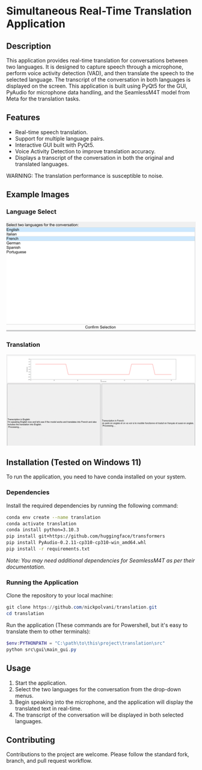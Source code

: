 # Simultaneous Real-Time Translation Application

## Description
This application provides real-time translation for conversations between two languages. It is designed to capture speech through a microphone, perform voice activity detection (VAD), and then translate the speech to the selected language. The transcript of the conversation in both languages is displayed on the screen. This application is built using PyQt5 for the GUI, PyAudio for microphone data handling, and the SeamlessM4T model from Meta for the translation tasks.

## Features
- Real-time speech translation.
- Support for multiple language pairs.
- Interactive GUI built with PyQt5.
- Voice Activity Detection to improve translation accuracy.
- Displays a transcript of the conversation in both the original and translated languages.


WARNING: The translation performance is susceptible to noise. 

## Example Images
### Language Select
<img src="./media/language_select.jpg" width="600">

### Translation
<img src="./media/translation.gif" width="800">

## Installation (Tested on Windows 11)

To run the application, you need to have conda installed on your system.

### Dependencies

Install the required dependencies by running the following command:

```bash
conda env create --name translation
conda activate translation
conda install python=3.10.3
pip install git+https://github.com/huggingface/transformers
pip install PyAudio-0.2.11-cp310-cp310-win_amd64.whl
pip install -r requirements.txt
```

*Note: You may need additional dependencies for SeamlessM4T as per their documentation.*

### Running the Application

Clone the repository to your local machine:

```powershell
git clone https://github.com/nickpolvani/translation.git
cd translation
```

Run the application (These commands are for Powershell, but it's easy to translate them to other terminals):

```powershell
$env:PYTHONPATH = "C:\path\to\this\project\translation\src"
python src\gui\main_gui.py
```

## Usage

1. Start the application.
2. Select the two languages for the conversation from the drop-down menus.
3. Begin speaking into the microphone, and the application will display the translated text in real-time.
4. The transcript of the conversation will be displayed in both selected languages.

## Contributing

Contributions to the project are welcome. Please follow the standard fork, branch, and pull request workflow.
